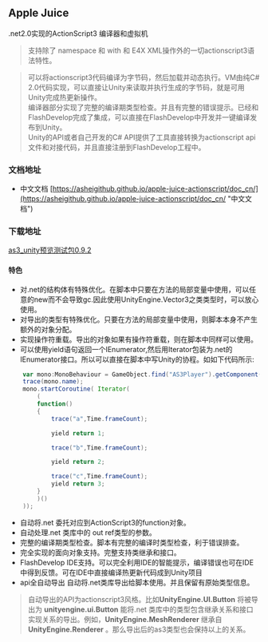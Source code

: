 ## Apple Juice
  
.net2.0实现的ActionScript3 编译器和虚拟机
>支持除了 namespace 和 with 和 E4X XML操作外的一切actionscript3语法特性。   

>可以将actionscript3代码编译为字节码，然后加载并动态执行。VM由纯C# 2.0代码实现，可以直接让Unity来读取并执行生成的字节码，就是可用Unity完成热更新操作。  
编译器部分实现了完整的编译期类型检查。并且有完整的错误提示。已经和FlashDevelop完成了集成，可以直接在FlashDevelop中开发并一键编译发布到Unity。   
Unity的API或者自己开发的C# API提供了工具直接转换为actionscript api文件和对接代码，并且直接注册到FlashDevelop工程中。


### 文档地址
- 中文文档
  [https://asheigithub.github.io/apple-juice-actionscript/doc_cn/](https://asheigithub.github.io/apple-juice-actionscript/doc_cn/ "中文文档")
  

### 下载地址
[as3_unity预览测试包0.9.2](https://github.com/asheigithub/ASTool/raw/master/publish/v0.9.2/as3_unity_0.9.2.zip)

#### 特色 ####
- 对.net的结构体有特殊优化。在脚本中只要在方法的局部变量中使用，可以任意的new而不会导致gc.因此使用UnityEngine.Vector3之类类型时，可以放心使用。
- 对导出的类型有特殊优化。只要在方法的局部变量中使用，则脚本本身不产生额外的对象分配。
- 实现操作符重载。导出的对象如果有操作符重载，则在脚本中同样可以使用。
- 可以使用yield语句返回一个IEnumerator,然后用Iterator包装为.net的IEnumerator接口。所以可以直接在脚本中写Unity的协程。如如下代码所示:  
````actionscript
    var mono:MonoBehaviour = GameObject.find("AS3Player").getComponent(MonoBehaviour) as MonoBehaviour;
	trace(mono.name);
	mono.startCoroutine( Iterator(  
		(
		function()
		{
			trace("a",Time.frameCount);

			yield return 1;

			trace("b",Time.frameCount);

			yield return 2;

			trace("c",Time.frameCount);
			yield return 3;
		}
		)()
	));
````
- 自动将.net 委托对应到ActionScript3的function对象。
- 自动处理.net 类库中的 out ref类型的参数。
- 完整的编译期类型检查。脚本有完整的编译时类型检查，利于错误排查。
- 完全实现的面向对象支持。完整支持类继承和接口。
- FlashDevelop IDE支持。可以完全利用IDE的智能提示，编译错误也可在IDE中得到反馈。可在IDE中直接编译热更新代码成到Unity项目
- api全自动导出 自动将.net类库导出给脚本使用。并且保留有原始类型信息。
> 自动导出的API为actionscript3风格。比如**UnityEngine.UI.Button** 将被导出为 **unityengine.ui.Button**
> 能将.net 类库中的类型包含继承关系和接口实现关系的导出。例如，**UnityEngine.MeshRenderer**  继承自 **UnityEngine.Renderer**  。那么导出后的as3类型也会保持以上的关系。


